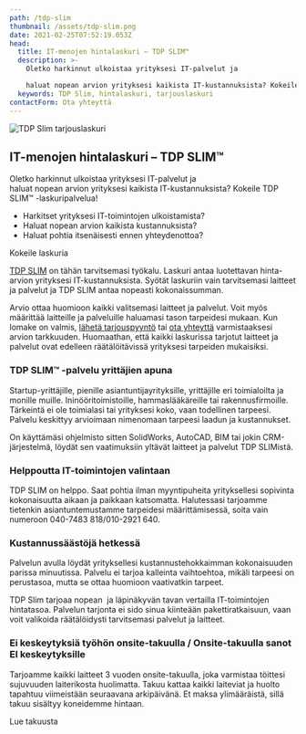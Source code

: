 ```yaml
---
path: /tdp-slim
thumbnail: /assets/tdp-slim.png
date: 2021-02-25T07:52:19.053Z
head:
  title: IT-menojen hintalaskuri – TDP SLIM™
  description: >-
    Oletko harkinnut ulkoistaa yrityksesi IT-palvelut ja 

    haluat nopean arvion yrityksesi kaikista IT-kustannuksista? Kokeile TDP SLIM™ -laskuripalvelua! 
  keywords: TDP Slim, hintalaskuri, tarjouslaskuri
contactForm: Ota yhteyttä
---
```


<HeroBlock bgColor="brand" imageAlign="right">

<div className="HeroBlockImage">

![TDP Slim tarjouslaskuri](/assets/tdp-slim-poster-dark.jpg)

</div>

<div className="HeroBlockContent">

## IT-menojen hintalaskuri – TDP SLIM™

Oletko harkinnut ulkoistaa yrityksesi IT-palvelut ja\
haluat nopean arvion yrityksesi kaikista IT-kustannuksista? Kokeile TDP SLIM™ -laskuripalvelua!

* Harkitset yrityksesi IT-toimintojen ulkoistamista?
* Haluat nopean arvion kaikista kustannuksista?
* Haluat pohtia itsenäisesti ennen yhteydenottoa?

<CallToAction bgColor="dark" url="https://slim.tdp.fi" align="center">Kokeile laskuria</CallToAction>

</div>

</HeroBlock>


[TDP SLIM](http://slim.tdp.fi) on tähän tarvitsemasi työkalu. Laskuri antaa luotettavan hinta-arvion yrityksesi IT-kustannuksista. Syötät laskuriin vain tarvitsemasi laitteet ja palvelut ja TDP SLIM antaa nopeasti kokonaissumman.

Arvio ottaa huomioon kaikki valitsemasi laitteet ja palvelut. Voit myös määrittää laitteille ja palveluille haluamasi tason tarpeidesi mukaan. Kun lomake on valmis, [lähetä tarjouspyyntö](https://www.tdp.fi/yritys/) tai [ota yhteyttä](https://www.tdp.fi/yritys/) varmistaaksesi arvion tarkkuuden. Huomaathan, että kaikki laskurissa tarjotut laitteet ja palvelut ovat edelleen räätälöitävissä yrityksesi tarpeiden mukaisiksi.

### TDP SLIM™ -palvelu yrittäjien apuna

Startup-yrittäjille, pienille asiantuntijayrityksille, yrittäjille eri toimialoilta ja monille muille. Ininööritoimistoille, hammaslääkäreille tai rakennusfirmoille. Tärkeintä ei ole toimialasi tai yrityksesi koko, vaan todellinen tarpeesi. Palvelu keskittyy arvioimaan nimenomaan tarpeesi laadun ja kustannukset.

On käyttämäsi ohjelmisto sitten SolidWorks, AutoCAD, BIM tai jokin CRM-järjestelmä, löydät sen vaatimuksiin yltävät laitteet ja palvelut TDP SLIMistä.

### Helppoutta IT-toimintojen valintaan

TDP SLIM on helppo. Saat pohtia ilman myyntipuheita yrityksellesi sopivinta kokonaisuutta aikaan ja paikkaan katsomatta. Halutessasi tarjoamme tietenkin asiantuntemustamme tarpeidesi määrittämisessä, soita vain numeroon 040-7483 818/010-2921 640.

### Kustannussäästöjä hetkessä

Palvelun avulla löydät yrityksellesi kustannustehokkaimman kokonaisuuden parissa minuutissa. Palvelu ei tarjoa kalleinta vaihtoehtoa, mikäli tarpeesi on perustasoa, mutta se ottaa huomioon vaativatkin tarpeet.

TDP Slim tarjoaa nopean  ja läpinäkyvän tavan vertailla IT-toimintojen hintatasoa. Palvelun tarjonta ei sido sinua kiinteään pakettiratkaisuun, vaan voit valikoida räätälöidysti tarvitsemasi palvelut ja laitteet. 

### Ei keskeytyksiä työhön onsite-takuulla / Onsite-takuulla sanot EI keskeytyksille

Tarjoamme kaikki laitteet 3 vuoden onsite-takuulla, joka varmistaa töittesi sujuvuuden laiterikosta huolimatta. Takuu kattaa kaikki laiteviat ja huolto tapahtuu viimeistään seuraavana arkipäivänä. Et maksa ylimääräistä, sillä takuu sisältyy koneidemme hintaan.

<CallToAction bgColor="brand" url="https://slim.tdp.fi" align="center">Lue takuusta </CallToAction>